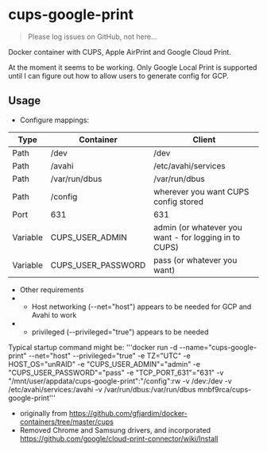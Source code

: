 # cups-google-print
> Please log issues on GitHub, not here...

Docker container with CUPS, Apple AirPrint and Google Cloud Print.

At the moment it seems to be working. Only Google Local Print is supported until I can figure out how to allow users to generate config for GCP.

## Usage
* Configure mappings:

Type | Container | Client
---|---|---
Path|/dev|/dev
Path|/avahi|/etc/avahi/services
Path|/var/run/dbus|/var/run/dbus
Path|/config|wherever you want CUPS config stored
Port|631|631
Variable|CUPS_USER_ADMIN|admin (or whatever you want - for logging in to CUPS)
Variable|CUPS_USER_PASSWORD|pass (or whatever you want)

* Other requirements
* * Host networking (--net="host") appears to be needed for GCP and Avahi to work
* * privileged (--privileged="true") appears to be needed

Typical startup command might be:
'''docker run -d --name="cups-google-print" --net="host" --privileged="true" -e TZ="UTC" -e HOST_OS="unRAID" -e "CUPS_USER_ADMIN"="admin" -e "CUPS_USER_PASSWORD"="pass" -e "TCP_PORT_631"="631" -v "/mnt/user/appdata/cups-google-print":"/config":rw -v /dev:/dev -v /etc/avahi/services:/avahi -v /var/run/dbus:/var/run/dbus mnbf9rca/cups-google-print'''

- originally from https://github.com/gfjardim/docker-containers/tree/master/cups
- Removed Chrome and Samsung drivers, and incorporated https://github.com/google/cloud-print-connector/wiki/Install